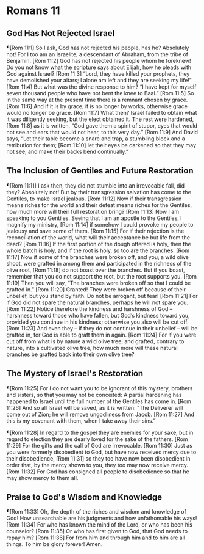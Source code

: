 # Romans 11

## God Has Not Rejected Israel
¶[Rom 11:1] So I ask, God has not rejected his people, has he? Absolutely not! For I too am an Israelite, a descendant of Abraham, from the tribe of Benjamin.
[Rom 11:2] God has not rejected his people whom he foreknew! Do you not know what the scripture says about Elijah, how he pleads with God against Israel?
[Rom 11:3] “Lord, they have killed your prophets, they have demolished your altars; I alone am left and they are seeking my life!”
[Rom 11:4] But what was the divine response to him? “I have kept for myself seven thousand people who have not bent the knee to Baal.”
[Rom 11:5] So in the same way at the present time there is a remnant chosen by grace.
[Rom 11:6] And if it is by grace, it is no longer by works, otherwise grace would no longer be grace.
[Rom 11:7] What then? Israel failed to obtain what it was diligently seeking, but the elect obtained it. The rest were hardened,
[Rom 11:8] as it is written, “God gave them a spirit of stupor, eyes that would not see and ears that would not hear, to this very day.”
[Rom 11:9] And David says, “Let their table become a snare and trap, a stumbling block and a retribution for them;
[Rom 11:10] let their eyes be darkened so that they may not see, and make their backs bend continually.”

## The Inclusion of Gentiles and Future Restoration
¶[Rom 11:11] I ask then, they did not stumble into an irrevocable fall, did they? Absolutely not! But by their transgression salvation has come to the Gentiles, to make Israel jealous.
[Rom 11:12] Now if their transgression means riches for the world and their defeat means riches for the Gentiles, how much more will their full restoration bring?
[Rom 11:13] Now I am speaking to you Gentiles. Seeing that I am an apostle to the Gentiles, I magnify my ministry,
[Rom 11:14] if somehow I could provoke my people to jealousy and save some of them.
[Rom 11:15] For if their rejection is the reconciliation of the world, what will their acceptance be but life from the dead?
[Rom 11:16] If the first portion of the dough offered is holy, then the whole batch is holy, and if the root is holy, so too are the branches.
[Rom 11:17] Now if some of the branches were broken off, and you, a wild olive shoot, were grafted in among them and participated in the richness of the olive root,
[Rom 11:18] do not boast over the branches. But if you boast, remember that you do not support the root, but the root supports you.
[Rom 11:19] Then you will say, “The branches were broken off so that I could be grafted in.”
[Rom 11:20] Granted! They were broken off because of their unbelief, but you stand by faith. Do not be arrogant, but fear!
[Rom 11:21] For if God did not spare the natural branches, perhaps he will not spare you.
[Rom 11:22] Notice therefore the kindness and harshness of God – harshness toward those who have fallen, but God’s kindness toward you, provided you continue in his kindness; otherwise you also will be cut off.
[Rom 11:23] And even they – if they do not continue in their unbelief – will be grafted in, for God is able to graft them in again.
[Rom 11:24] For if you were cut off from what is by nature a wild olive tree, and grafted, contrary to nature, into a cultivated olive tree, how much more will these natural branches be grafted back into their own olive tree?

## The Mystery of Israel's Restoration
¶[Rom 11:25] For I do not want you to be ignorant of this mystery, brothers and sisters, so that you may not be conceited: A partial hardening has happened to Israel until the full number of the Gentiles has come in.
[Rom 11:26] And so all Israel will be saved, as it is written: “The Deliverer will come out of Zion; he will remove ungodliness from Jacob.
[Rom 11:27] And this is my covenant with them, when I take away their sins.”

¶[Rom 11:28] In regard to the gospel they are enemies for your sake, but in regard to election they are dearly loved for the sake of the fathers.
[Rom 11:29] For the gifts and the call of God are irrevocable.
[Rom 11:30] Just as you were formerly disobedient to God, but have now received mercy due to their disobedience,
[Rom 11:31] so they too have now been disobedient in order that, by the mercy shown to you, they too may now receive mercy.
[Rom 11:32] For God has consigned all people to disobedience so that he may show mercy to them all.

## Praise to God's Wisdom and Knowledge
¶[Rom 11:33] Oh, the depth of the riches and wisdom and knowledge of God! How unsearchable are his judgments and how unfathomable his ways!
[Rom 11:34] For who has known the mind of the Lord, or who has been his counselor?
[Rom 11:35] Or who has first given to God, that God needs to repay him?
[Rom 11:36] For from him and through him and to him are all things. To him be glory forever! Amen.
